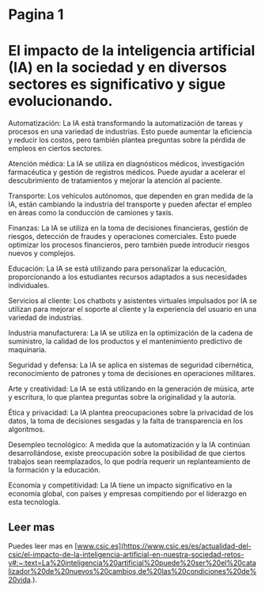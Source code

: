 # Pagina 1
# El impacto de la inteligencia artificial (IA) en la sociedad y en diversos sectores es significativo y sigue evolucionando.

Automatización: La IA está transformando la automatización de tareas y procesos en una variedad de industrias. Esto puede aumentar la eficiencia y reducir los costos, pero también plantea preguntas sobre la pérdida de empleos en ciertos sectores.

Atención médica: La IA se utiliza en diagnósticos médicos, investigación farmacéutica y gestión de registros médicos. Puede ayudar a acelerar el descubrimiento de tratamientos y mejorar la atención al paciente.

Transporte: Los vehículos autónomos, que dependen en gran medida de la IA, están cambiando la industria del transporte y pueden afectar el empleo en áreas como la conducción de camiones y taxis.

Finanzas: La IA se utiliza en la toma de decisiones financieras, gestión de riesgos, detección de fraudes y operaciones comerciales. Esto puede optimizar los procesos financieros, pero también puede introducir riesgos nuevos y complejos.

Educación: La IA se está utilizando para personalizar la educación, proporcionando a los estudiantes recursos adaptados a sus necesidades individuales.

Servicios al cliente: Los chatbots y asistentes virtuales impulsados por IA se utilizan para mejorar el soporte al cliente y la experiencia del usuario en una variedad de industrias.

Industria manufacturera: La IA se utiliza en la optimización de la cadena de suministro, la calidad de los productos y el mantenimiento predictivo de maquinaria.

Seguridad y defensa: La IA se aplica en sistemas de seguridad cibernética, reconocimiento de patrones y toma de decisiones en operaciones militares.

Arte y creatividad: La IA se está utilizando en la generación de música, arte y escritura, lo que plantea preguntas sobre la originalidad y la autoría.

Ética y privacidad: La IA plantea preocupaciones sobre la privacidad de los datos, la toma de decisiones sesgadas y la falta de transparencia en los algoritmos.

Desempleo tecnológico: A medida que la automatización y la IA continúan desarrollándose, existe preocupación sobre la posibilidad de que ciertos trabajos sean reemplazados, lo que podría requerir un replanteamiento de la formación y la educación.

Economía y competitividad: La IA tiene un impacto significativo en la economía global, con países y empresas compitiendo por el liderazgo en esta tecnología.

## Leer mas 
Puedes leer mas en  [www.csic.es](https://www.csic.es/es/actualidad-del-csic/el-impacto-de-la-inteligencia-artificial-en-nuestra-sociedad-retos-y#:~:text=La%20inteligencia%20artificial%20puede%20ser%20el%20catalizador%20de%20nuevos%20cambios,de%20las%20condiciones%20de%20vida.).
